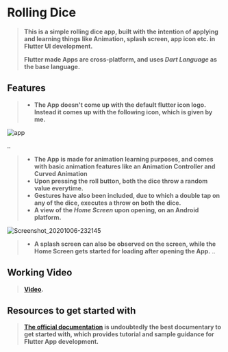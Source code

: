# Rolling Dice
> **This is a simple rolling dice app, built with the intention of applying and learning things like Animation, splash screen, app icon etc. in Flutter UI development.**<p></p>
> **Flutter made Apps are cross-platform, and uses *Dart Language* as the base language.** 

## Features
> - **The App doesn't come up with the default flutter icon logo. Instead it comes up with the following icon, which is given by me.**

![app](https://user-images.githubusercontent.com/48630662/95249197-f87a8500-0835-11eb-96e4-4766ce1c85c5.jpg)




 
 ..
> - **The App is made for animation learning purposes, and comes with basic animation features like an Animation Controller and Curved Animation**
> - **Upon pressing the roll button, both the dice throw a random value everytime.**
> - **Gestures have also been included, due to which a double tap on any of the dice, executes a throw on both the dice.**
> - **A view of the *Home Screen* upon opening, on an Android platform.**

 ![Screenshot_20201006-232145](https://user-images.githubusercontent.com/48630662/95249270-0c25eb80-0836-11eb-9370-00da300ff03b.jpg)
> - **A splash screen can also be observed on the screen, while the Home Screen gets started for loading after opening the App.**
..
## Working Video
> **[Video](https://www.dropbox.com/s/fos5f4gax3gupxm/Edited_20201006_233401.mp4?dl=0).**

## Resources to get started with
> **[The official documentation](https://flutter.dev/docs) is undoubtedly the best documentary to get started with, which provides tutorial and sample guidance for Flutter App development.** 
